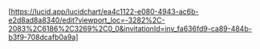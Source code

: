 [https://lucid.app/lucidchart/ea4c1122-e080-4943-ac6b-e2d8ad8a8340/edit?viewport_loc=-3282%2C-2083%2C6186%2C3269%2C0_0&invitationId=inv_fa636fd9-ca89-484b-b3f9-708dcafb0a9a]